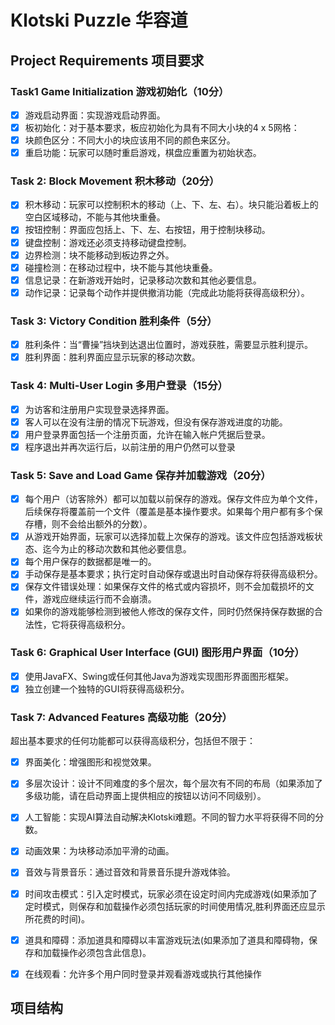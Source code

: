 # Klotski Puzzle 华容道

## Project Requirements 项目要求

### Task1 Game Initialization 游戏初始化（10分）

- [x] 游戏启动界面：实现游戏启动界面。
- [x] 板初始化：对于基本要求，板应初始化为具有不同大小块的4 x 5网格：
- [x] 块颜色区分：不同大小的块应该用不同的颜色来区分。
- [x] 重启功能：玩家可以随时重启游戏，棋盘应重置为初始状态。

### Task 2: Block Movement 积木移动（20分）

- [x] 积木移动：玩家可以控制积木的移动（上、下、左、右）。块只能沿着板上的空白区域移动，不能与其他块重叠。
- [x] 按钮控制：界面应包括上、下、左、右按钮，用于控制块移动。
- [x] 键盘控制：游戏还必须支持移动键盘控制。
- [x] 边界检测：块不能移动到板边界之外。
- [x] 碰撞检测：在移动过程中，块不能与其他块重叠。
- [x] 信息记录：在新游戏开始时，记录移动次数和其他必要信息。
- [x] 动作记录：记录每个动作并提供撤消功能（完成此功能将获得高级积分）。

### Task 3: Victory Condition 胜利条件（5分）

- [x] 胜利条件：当“曹操”挡块到达退出位置时，游戏获胜，需要显示胜利提示。
- [x] 胜利界面：胜利界面应显示玩家的移动次数。

### Task 4: Multi-User Login 多用户登录（15分）

- [x] 为访客和注册用户实现登录选择界面。
- [x] 客人可以在没有注册的情况下玩游戏，但没有保存游戏进度的功能。
- [x] 用户登录界面包括一个注册页面，允许在输入帐户凭据后登录。
- [x] 程序退出并再次运行后，以前注册的用户仍然可以登录

### Task 5: Save and Load Game 保存并加载游戏（20分）

- [x] 每个用户（访客除外）都可以加载以前保存的游戏。保存文件应为单个文件，后续保存将覆盖前一个文件（覆盖是基本操作要求。如果每个用户都有多个保存槽，则不会给出额外的分数）。
- [x] 从游戏开始界面，玩家可以选择加载上次保存的游戏。该文件应包括游戏板状态、迄今为止的移动次数和其他必要信息。
- [x] 每个用户保存的数据都是唯一的。
- [x] 手动保存是基本要求；执行定时自动保存或退出时自动保存将获得高级积分。
- [x] 保存文件错误处理：如果保存文件的格式或内容损坏，则不会加载损坏的文件，游戏应继续运行而不会崩溃。
- [x] 如果你的游戏能够检测到被他人修改的保存文件，同时仍然保持保存数据的合法性，它将获得高级积分。

### Task 6: Graphical User Interface (GUI) 图形用户界面（10分）

- [x] 使用JavaFX、Swing或任何其他Java为游戏实现图形界面图形框架。
- [x] 独立创建一个独特的GUI将获得高级积分。

### Task 7: Advanced Features 高级功能（20分）

超出基本要求的任何功能都可以获得高级积分，包括但不限于：

- [x] 界面美化：增强图形和视觉效果。
- [x] 多层次设计：设计不同难度的多个层次，每个层次有不同的布局（如果添加了多级功能，请在启动界面上提供相应的按钮以访问不同级别）。
- [x] 人工智能：实现AI算法自动解决Klotski难题。不同的智力水平将获得不同的分数。
- [x] 动画效果：为块移动添加平滑的动画。
- [x] 音效与背景音乐：通过音效和背景音乐提升游戏体验。
- [x] 时间攻击模式：引入定时模式，玩家必须在设定时间内完成游戏(如果添加了定时模式，则保存和加载操作必须包括玩家的时间使用情况,胜利界面还应显示所花费的时间)。
- [x] 道具和障碍：添加道具和障碍以丰富游戏玩法(如果添加了道具和障碍物，保存和加载操作必须包含此信息)。
- [x] 在线观看：允许多个用户同时登录并观看游戏或执行其他操作


## 项目结构
